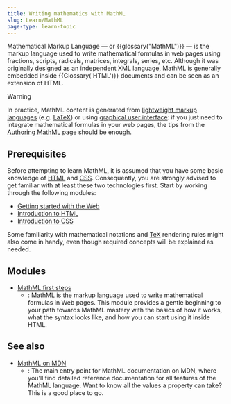```yaml
---
title: Writing mathematics with MathML
slug: Learn/MathML
page-type: learn-topic
---
```




Mathematical Markup Language — or {{glossary("MathML")}} — is the markup language used to write mathematical formulas in web pages using fractions, scripts, radicals, matrices, integrals, series, etc. Although it was originally designed as an independent XML language, MathML is generally embedded inside {{Glossary('HTML')}} documents and can be seen as an extension of HTML.

> [!WARNING]
> In practice, MathML content is generated from [lightweight markup languages](https://en.wikipedia.org/wiki/Lightweight_markup_language) (e.g. [LaTeX](https://en.wikipedia.org/wiki/LaTeX)) or using [graphical user interface](https://en.wikipedia.org/wiki/Graphical_user_interface): if you just need to integrate mathematical formulas in your web pages, the tips from the [Authoring MathML](/en-US/docs/Web/MathML/Authoring) page should be enough.

## Prerequisites

Before attempting to learn MathML, it is assumed that you have some basic knowledge of [HTML](/en-US/docs/Learn/HTML) and [CSS](/en-US/docs/Learn/CSS). Consequently, you are strongly advised to get familiar with at least these two technologies first. Start by working through the following modules:

- [Getting started with the Web](/en-US/docs/Learn/Getting_started_with_the_web)
- [Introduction to HTML](/en-US/docs/Learn/HTML/Introduction_to_HTML)
- [Introduction to CSS](/en-US/docs/Learn/CSS/First_steps)

Some familiarity with mathematical notations and [TeX](https://en.wikipedia.org/wiki/TeX) rendering rules might also come in handy, even though required concepts will be explained as needed.

## Modules

- [MathML first steps](/en-US/docs/Learn/MathML/First_steps)
  - : MathML is the markup language used to write mathematical formulas in Web pages. This module provides a gentle beginning to your path towards MathML mastery with the basics of how it works, what the syntax looks like, and how you can start using it inside HTML.

## See also

- [MathML on MDN](/en-US/docs/Web/MathML)
  - : The main entry point for MathML documentation on MDN, where you'll find detailed reference documentation for all features of the MathML language. Want to know all the values a property can take? This is a good place to go.
